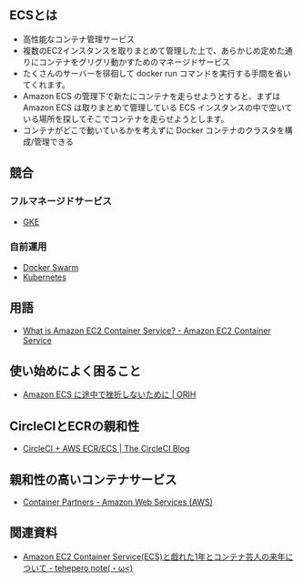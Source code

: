 ## ECSとは
* 高性能なコンテナ管理サービス
* 複数のEC2インスタンスを取りまとめて管理した上で、あらかじめ定めた通りにコンテナをグリグリ動かすためのマネージドサービス
* たくさんのサーバーを徘徊して docker run コマンドを実行する手間を省いてくれます。
* Amazon ECS の管理下で新たにコンテナを走らせようとすると、まずは Amazon ECS は取りまとめて管理している ECS インスタンスの中で空いている場所を探してそこでコンテナを走らせようとします。
* コンテナがどこで動いているかを考えずに Docker コンテナのクラスタを構成/管理できる

## 競合
### フルマネージドサービス
* [GKE](https://cloud.google.com/container-engine/?hl=ja)

### 自前運用
* [Docker Swarm](https://docs.docker.com/swarm/)
* [Kubernetes](http://kubernetes.io/)

## 用語
* [What is Amazon EC2 Container Service? - Amazon EC2 Container Service](http://docs.aws.amazon.com/ja_jp/AmazonECS/latest/developerguide/Welcome.html)

## 使い始めによく困ること
* [Amazon ECS に途中で挫折しないために | ORIH](http://orih.io/2015/12/a-few-things-i-wanted-to-know-before-playing-with-amazon-ecs/)

## CircleCIとECRの親和性
* [CircleCI + AWS ECR/ECS | The CircleCI Blog](http://blog.circleci.com/circleci-aws-ecrecs/)

## 親和性の高いコンテナサービス
* [Container Partners - Amazon Web Services (AWS)](https://aws.amazon.com/jp/containers/partners/)

## 関連資料
* [Amazon EC2 Container Service(ECS)と戯れた1年とコンテナ芸人の来年について - tehepero note(・ω<)](http://stormcat.hatenablog.com/entry/2015/12/21/210000)
